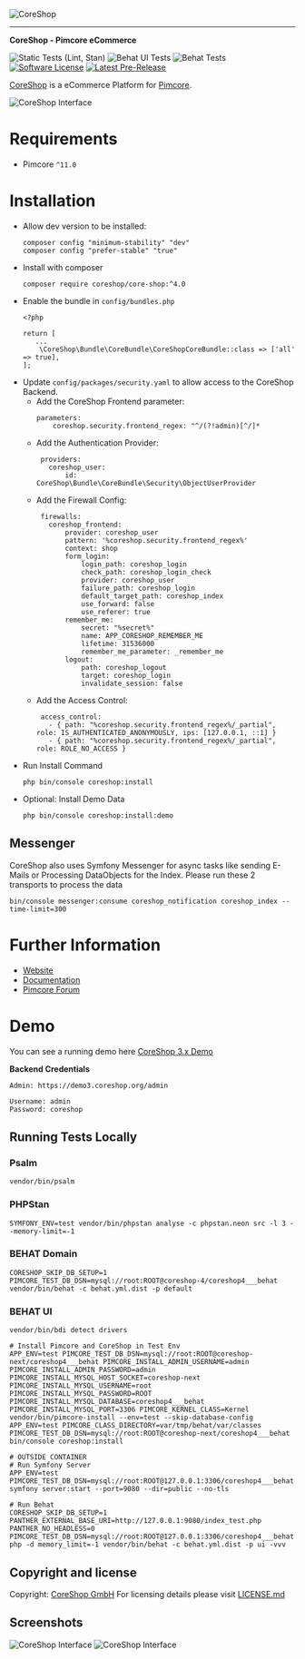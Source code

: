 ![CoreShop](etc/logo.png)

---

**CoreShop - Pimcore eCommerce**

![Static Tests (Lint, Stan)](https://github.com/coreshop/CoreShop/actions/workflows/static.yml/badge.svg)
![Behat UI Tests](https://github.com/coreshop/CoreShop/workflows/Behat%20UI/badge.svg)
![Behat Tests](https://github.com/coreshop/CoreShop/workflows/Behat/badge.svg)
[![Software License](https://img.shields.io/badge/license-GPLv3-brightgreen.svg?style=flat)](LICENSE.md)
[![Latest Pre-Release](https://img.shields.io/packagist/vpre/coreshop/core-shop.svg)](https://www.packagist.org/packages/coreshop/core-shop)

[CoreShop](https://www.coreshop.org) is a eCommerce Platform for [Pimcore](http://www.pimcore.org).

![CoreShop Interface](docs/img/screenshot5.png)

# Requirements 
 - Pimcore `^11.0`

# Installation
 - Allow dev version to be installed:
   ```
   composer config "minimum-stability" "dev"
   composer config "prefer-stable" "true"
   ```
 - Install with composer 
   ```
   composer require coreshop/core-shop:^4.0
   ```
 - Enable the bundle in `config/bundles.php`
   ```
   <?php
   
   return [
      ...
       \CoreShop\Bundle\CoreBundle\CoreShopCoreBundle::class => ['all' => true],
   ];
   ```
 - Update `config/packages/security.yaml` to allow access to the CoreShop Backend.
   - Add the CoreShop Frontend parameter:
     ```
     parameters:
         coreshop.security.frontend_regex: "^/(?!admin)[^/]*
     ```
   - Add the Authentication Provider:
     ```
      providers:
        coreshop_user:
            id: CoreShop\Bundle\CoreBundle\Security\ObjectUserProvider
     ```
   - Add the Firewall Config:
     ```
      firewalls:
        coreshop_frontend:
            provider: coreshop_user
            pattern: '%coreshop.security.frontend_regex%'
            context: shop
            form_login:
                login_path: coreshop_login
                check_path: coreshop_login_check
                provider: coreshop_user
                failure_path: coreshop_login
                default_target_path: coreshop_index
                use_forward: false
                use_referer: true
            remember_me:
                secret: "%secret%"
                name: APP_CORESHOP_REMEMBER_ME
                lifetime: 31536000
                remember_me_parameter: _remember_me
            logout:
                path: coreshop_logout
                target: coreshop_login
                invalidate_session: false
     ```
   - Add the Access Control:
     ```
      access_control:
        - { path: "%coreshop.security.frontend_regex%/_partial", role: IS_AUTHENTICATED_ANONYMOUSLY, ips: [127.0.0.1, ::1] }
        - { path: "%coreshop.security.frontend_regex%/_partial", role: ROLE_NO_ACCESS }
     ```
 - Run Install Command
   ```
   php bin/console coreshop:install
   ```
 - Optional: Install Demo Data 
   ```
   php bin/console coreshop:install:demo
   ```
## Messenger
CoreShop also uses Symfony Messenger for async tasks like sending E-Mails or Processing DataObjects for the Index. Please run these 2 transports to process the data
```
bin/console messenger:consume coreshop_notification coreshop_index --time-limit=300
```

# Further Information
 - [Website](https://www.coreshop.org)
 - [Documentation](https://docs.coreshop.org/latest)
 - [Pimcore Forum](https://talk.pimcore.org)

# Demo
You can see a running demo here [CoreShop 3.x Demo](https://demo3.coreshop.org)

**Backend Credentials**

```
Admin: https://demo3.coreshop.org/admin

Username: admin
Password: coreshop
```

## Running Tests Locally
### Psalm
```
vendor/bin/psalm
```

### PHPStan
```
SYMFONY_ENV=test vendor/bin/phpstan analyse -c phpstan.neon src -l 3 --memory-limit=-1
```

### BEHAT Domain
```
CORESHOP_SKIP_DB_SETUP=1 PIMCORE_TEST_DB_DSN=mysql://root:ROOT@coreshop-4/coreshop4___behat vendor/bin/behat -c behat.yml.dist -p default
```

### BEHAT UI
```
vendor/bin/bdi detect drivers

# Install Pimcore and CoreShop in Test Env
APP_ENV=test PIMCORE_TEST_DB_DSN=mysql://root:ROOT@coreshop-next/coreshop4___behat PIMCORE_INSTALL_ADMIN_USERNAME=admin PIMCORE_INSTALL_ADMIN_PASSWORD=admin PIMCORE_INSTALL_MYSQL_HOST_SOCKET=coreshop-next PIMCORE_INSTALL_MYSQL_USERNAME=root PIMCORE_INSTALL_MYSQL_PASSWORD=ROOT PIMCORE_INSTALL_MYSQL_DATABASE=coreshop4___behat PIMCORE_INSTALL_MYSQL_PORT=3306 PIMCORE_KERNEL_CLASS=Kernel vendor/bin/pimcore-install --env=test --skip-database-config
APP_ENV=test PIMCORE_CLASS_DIRECTORY=var/tmp/behat/var/classes PIMCORE_TEST_DB_DSN=mysql://root:ROOT@coreshop-next/coreshop4___behat bin/console coreshop:install

# OUTSIDE CONTAINER
# Run Symfony Server
APP_ENV=test PIMCORE_TEST_DB_DSN=mysql://root:ROOT@127.0.0.1:3306/coreshop4___behat symfony server:start --port=9080 --dir=public --no-tls

# Run Behat
CORESHOP_SKIP_DB_SETUP=1 PANTHER_EXTERNAL_BASE_URI=http://127.0.0.1:9080/index_test.php PANTHER_NO_HEADLESS=0 PIMCORE_TEST_DB_DSN=mysql://root:ROOT@127.0.0.1:3306/coreshop4___behat php -d memory_limit=-1 vendor/bin/behat -c behat.yml.dist -p ui -vvv 
```

## Copyright and license 
Copyright: [CoreShop GmbH](https://www.coreshop.org)
For licensing details please visit [LICENSE.md](LICENSE.md) 

## Screenshots
![CoreShop Interface](docs/img/screenshot5-2.png)
![CoreShop Interface](docs/img/screenshot5-3.png)
